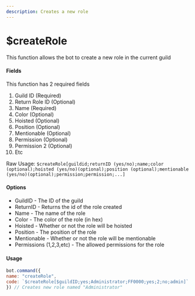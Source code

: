 ```yaml
---
description: Creates a new role
---
```


# $createRole

This function allows the bot to create a new role in the current guild

#### Fields

This function has 2 required fields

1. Guild ID \(Required\)
2. Return Role ID \(Optional\)
3. Name \(Required\)
4. Color \(Optional\)
5. Hoisted \(Optional\)
6. Position \(Optional\)
7. Mentionable \(Optional\)
8. Permission \(Optional\)
9. Permission 2 \(Optional\)
10. Etc

Raw Usage: `$createRole[guildid;returnID (yes/no);name;color (optional);hoisted (yes/no)(optional);position (optional);mentionable (yes/no)(optional);permission;permission;...]`

#### Options

* GuildID - The ID of the guild
* ReturnID - Returns the id of the role created 
* Name - The name of the role
* Color - The color of the role \(in hex\)
* Hoisted - Whether or not the role will be hoisted
* Position - The position of the role
* Mentionable - Whether or not the role will be mentionable
* Permissions \(1,2,3,etc\) - The allowed permissions for the role

#### Usage

```javascript
bot.command({
name: "createRole",
code: `$createRole[$guildID;yes;Administrator;FF0000;yes;2;no;admin]`
}) // Creates new role named "Administrator"
```


